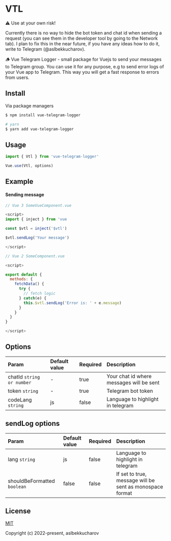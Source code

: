 # VTL

⚠️ Use at your own risk!

Currently there is no way to hide the bot token and chat id when sending a request (you can see them in the developer tool by going to the Network tab). I plan to fix this in the near future, if you have any ideas how to do it, write to Telegram (@aslbekkucharov).

🪵 Vue Telegram Logger - small package for Vuejs to send your messages to Telegram group. You can use it for any purpose, e.g to send error logs of your Vue app to Telegram. This way you will get a fast response to errors from users.

## Install

Via package managers
```sh
$ npm install vue-telegram-logger

# yarn
$ yarn add vue-telegram-logger
```

## Usage

```js
import { Vtl } from 'vue-telegram-logger'

Vue.use(Vtl, options)

```

## Example

#### Sending message

```js
// Vue 3 SomeVueComponent.vue

<script>
import { inject } from 'vue

const $vtl = inject('$vtl')

$vtl.sendLog('Your message')

</script>

// Vue 2 SomeComponent.vue

<script>

export default {
  methods: {
    fetchData() {
      try {
        // fetch logic
      } catch(e) {
        this.$vtl.sendLog('Error is: ' + e.message)
      }
    }
  }
}

</script>

```

## Options
| Param                           | Default value | Required | Description                                              |
|:--------------------------------|:--------------|:---------|:---------------------------------------------------------|
| chatId `string or number`       | -             | true     | Your chat id where messages will be sent                 |
| token `string`                  | -             | true     | Telegram bot token                                       |
| codeLang `string`               | js            | false    | Language to highlight in telegram                        |

## sendLog options
| Param                           | Default value | Required | Description                                              |
|:--------------------------------|:--------------|:---------|:---------------------------------------------------------|
| lang `string`                   | js            | false    | Language to highlight in telegram                        |
| shouldBeFormatted `boolean`     | false         | false    | If set to true, message will be sent as monospace format |

## License

[MIT](https://opensource.org/licenses/MIT)

Copyright (c) 2022-present, aslbekkucharov
